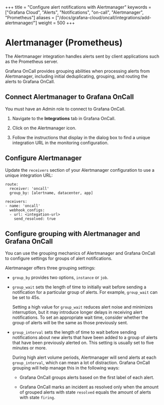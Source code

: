 +++
title = "Configure alert notifications with Alertmanager"
keywords = ["Grafana Cloud", "Alerts", "Notifications", "on-call", "Alertmanager", "Prometheus"]
aliases = ["/docs/grafana-cloud/oncall/integrations/add-alertmanager/"]
weight = 500
+++

# Alertmanager (Prometheus)

The Alertmanager integration handles alerts sent by client applications such as the Prometheus server. 

Grafana OnCall provides<!--[grouping](#alertmanager-grouping-amp-oncall-grouping)--> grouping abilities when processing alerts from Alertmanager, including initial deduplicating, grouping, and routing the alerts to Grafana OnCall.

## Connect Alertmanager to Grafana OnCall

You must have an Admin role to connect to Grafana OnCall.

1. Navigate to the **Integrations** tab in Grafana OnCall. 

1. Click on the Alertmanager icon.

1. Follow the instructions that display in the dialog box to find a unique integration URL in the monitoring configuration.

<!--![123](../_images/connect-new-monitoring.png)-->

## Configure Alertmanager

Update the `receivers` section of your Alertmanager configuration to use a unique integration URL:
```
route:
  receiver: 'oncall'
  group_by: [alertname, datacenter, app]

receivers:
- name: 'oncall'
  webhook_configs:
  - url: <integation-url>
    send_resolved: true
```

## Configure grouping with Alertmanager and Grafana OnCall

You can use the grouping mechanics of Alertmanager and Grafana OnCall to configure settings for groups of alert notifications. 

Alertmanager offers three grouping settings:

- `group_by` provides two options, `instance` or `job`.
- `group_wait` sets the length of time to initially wait before sending a notification for a particular group of alerts. For example, `group_wait` can be set to 45s.

    Setting a high value for `group_wait` reduces alert noise and minimizes interruption, but it may introduce longer delays in receiving alert notifications. To set an appropriate wait time, consider whether the group of alerts will be the same as those previously sent.

- `group_interval` sets the length of time to wait before sending notifications about new alerts that have been added to a group of alerts that have been previously alerted on. This setting is usually set to five minutes or more.

    During high alert volume periods, Alertmanager will send alerts at each `group_interval`, which can mean a lot of distraction. Grafana OnCall grouping will help manage this in the following ways:

    - Grafana OnCall groups alerts based on the first label of each alert. 

    - Grafana OnCall marks an incident as resolved only when the amount of grouped alerts with state `resolved` equals the amount of alerts with state `firing`.
